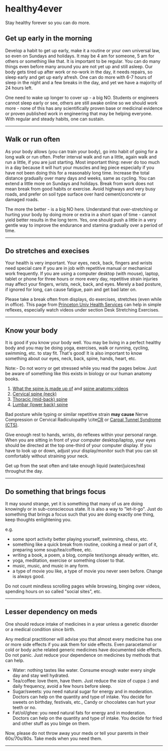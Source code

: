# healthy4ever
Stay healthy forever so you can do more. 

## Get up early in the morning 

Develop a habit to get up early, make it a routine or your own universal law, so even on Sundays and holidays. It may be 4 am for someone, 5 am for others or something like that. It is important to be regular. You can do many things even before many around you are not yet up and still asleep. Our body gets tired up after work or no-work in the day, it needs repairs, so sleep early and get up early afresh. One can do more with 6-7 hours of sleep in the night and a few breaks in the day, and yet we have a majority of 24 hours left.    

One need to wake up longer to cover up - a big NO. Students or engineers cannot sleep early or see, others are still awake online so we should work more - none of this has any scientifically proven base or medicinal evidence or proven published work in engineering that may be helping everyone. With regular and steady habits, one can sustain.     

----

## Walk or run often  

As your body allows (you can train your body), go into habit of going for a long walk or run often. Prefer interval walk and run a little, again walk and run a little, if you are just starting. Most important thing: never do too much in a day because it will hurt your muscles and leg piece especially if you have not been doing this for a reasonably long time. Increase the total distance gradually over many days and weeks, same as cycling. You can extend a little more on Sundays and holidays. Break from work does not mean break from good habits or exercise. Avoid highways and very busy roads, and prefer on soil type surface over hard cement/concrete or damaged roads. 

The more the better - is a big NO here. Understand that over-stretching or hurting your body by doing more or extra in a short span of time - cannot yield better results in the long term. Yes, one should push a little in a very gentle way to improve the endurance and stamina gradually over a period of time.     

----

## Do stretches and execises 

Your health is very important. Your eyes, neck, back, fingers and wrists need special care if you are in job with repetitive manual or mechanical work frequently. If you are using a computer desktop (with mouse), laptop, tablet or phone for three hours or more every day, repetitive strain injuries may affect your fingers, wrists, neck, back, and eyes. Merely a bad posture, if ignored for long, can cause fatigue, pain and get bad later on.    

Please take a break often from displays, do exercises, stretches (even while in office). This page from [Princeton Univ Health Services](https://uhs.princeton.edu/health-resources/ergonomics-computer-use) can help in simple reflexes, especially watch videos under section Desk Stretching Exercises.    

---- 

## Know your body 

It is good if you know your body well. You may be living in a perfect healthy body and you may be doing yoga, exercises, walk or running, cycling, swimming, etc. to stay fit. That's good! It is also important to know something about our eyes, neck, back, spine, hands, heart, etc.    

Note:- Do not worry or get stressed while you read the pages below. Just be aware of something like this exists in biology or our human anatomy books.    

1. [What the spine is made up of](https://www.spineuniverse.com/sites/default/files/imagecache/gallery-large/wysiwyg_imageupload/3998/2020/03/03/segments_spine_labeled_shutterstock_534669922.jpg) and [spine anatomy videos](https://www.spine-health.com/video/cervical-muscle-anatomy-animation)    
2. [Cervical spine (neck)](https://www.spineuniverse.com/anatomy/cervical-spine-anatomy-neck)    
3. [Thoracic (mid-back) spine](https://www.spineuniverse.com/anatomy/thoracic-spine)    
4. [Lumbar (lower back) spine](https://www.spineuniverse.com/anatomy/lumbar-spine)   

Bad posture while typing or similar repetitive strain **may cause** Nerve Compression or Cervical Radiculopathy \cite[CR](https://www.spineuniverse.com/anatomy/cervical-spine-anatomy-neck) or [Carpal Tunnel Syndrome (CTS)](https://www.ninds.nih.gov/Disorders/Patient-Caregiver-Education/Fact-Sheets/Carpal-Tunnel-Syndrome-Fact-Sheet).    

Give enough rest to hands, wrists, do reflexes within your personal range. When you are sitting in front of your computer desktop/laptop, your eyes should be directed at the top one-third of your computer display. If you have to look up or down, adjust your display/monitor such that you can sit comfortably without straining your neck.     

Get up from the seat often and take enough liquid (water/juices/tea) throughut the day.   

----

## Do something that brings focus 

It may sound strange, yet it is something that many of us are doing knowingly or in sub-consciecous state. It is also a way to "let-it-go". Just do something that brings a focus such that you are doing exactly one thing, keep thoughts enlightening you.    

e.g. 
- some sport activity better playing yourself, swimming, chess, etc.    
- something like a quick break from routine, cooking a meal or part of it, preparing some soup/tea/coffeee, etc.   
- writing a book, a poem, a blog, compile text/songs already written, etc.   
- yoga, meditation, exercise or something closer to that.   
- music, music, and music in any form.    
- a type of movie you like, a type of movie you never seen before. Change is always good.    

Do not count mindless scrolling pages while browsing, binging over videos, spending hours on so called "social sites", etc.    

----

## Lesser dependency on meds 

One should reduce intake of medicines in a year unless a genetic disorder or a medical condition since birth.    

Any medical practitioner will advise you that almost every medicine has one or more side effects if you ask them for side effects. Even paracetamol or cold or body ache related generic medicines have documented side effects. Do not panic. Just reduce your dependence on medicines by methods that can help.     

- Water: nothing tastes like water. Consume enough water every single day and stay well hydrated.    
- Tea/coffee: love them, have them. Just reduce the size of cuppa :) and daily frequency, avoid a few hours before sleep.     
- Sugar/sweets: you need natural sugar for energy and in moderation. Doctors can help on the quantity and type of intake. You decide for sweets on birthday, festivals, etc., Candy or chocolates can hurt your teeth or no.     
- Fat/oil/ghee: you need natural fats for energy and in moderation. Doctors can help on the quantity and type of intake. You decide for fried and other stuff as you binge on them.    

Now, please do not throw away your meds or tell your parents in their 60s/70s/80s. Take meds when you need them.    

---- 
